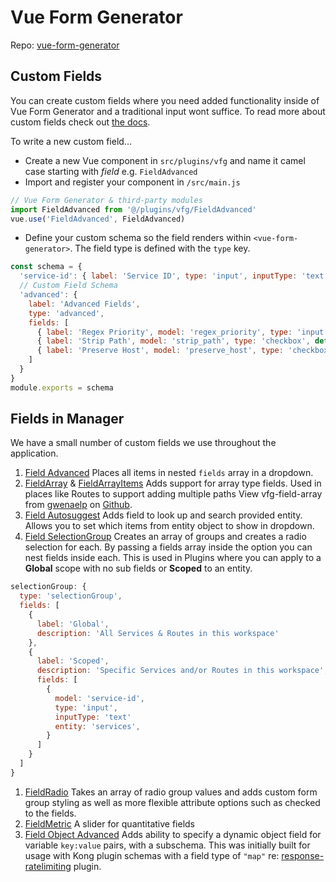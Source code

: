 # Vue Form Generator

Repo: [vue-form-generator](https://github.com/vue-generators/vue-form-generator)

## Custom Fields
You can create custom fields where you need added functionality inside of Vue Form Generator and
a traditional input wont suffice. To read more about custom fields check out [the docs](https://vue-generators.gitbook.io/vue-generators/fields/custom_fields).

To write a new custom field...
- Create a new Vue component in `src/plugins/vfg` and name it camel case starting with _field_ e.g. `FieldAdvanced`
- Import and register your component in `/src/main.js`
```js
// Vue Form Generator & third-party modules
import FieldAdvanced from '@/plugins/vfg/FieldAdvanced'
vue.use('FieldAdvanced', FieldAdvanced)
```
- Define your custom schema so the field renders within `<vue-form-generator>`. The field type is defined with the `type` key.
```js
const schema = {
  'service-id': { label: 'Service ID', type: 'input', inputType: 'text', valueType: 'object-expand', placeholder: 'Enter a Service ID', required: true },
  // Custom Field Schema
  'advanced': {
    label: 'Advanced Fields',
    type: 'advanced',
    fields: [
      { label: 'Regex Priority', model: 'regex_priority', type: 'input', inputType: 'number', default: 0, placeholder: 'Set a Regex Priority', styleClasses: 'optional', min: 0 },
      { label: 'Strip Path', model: 'strip_path', type: 'checkbox', default: true },
      { label: 'Preserve Host', model: 'preserve_host', type: 'checkbox', default: false }
    ]
  }
}
module.exports = schema
```

## Fields in Manager
We have a small number of custom fields we use throughout the application.
1) [Field Advanced](https://github.com/Kong/kong-admin/blob/master/src/plugins/vfg/FieldAdvanced.vue)
  Places all items in nested `fields` array in a dropdown.
1) [FieldArray](https://github.com/Kong/kong-admin/blob/master/src/plugins/vfg/FieldArray.vue) & [FieldArrayItems](https://github.com/Kong/kong-admin/blob/master/src/plugins/vfg/FieldArrayItem.vue)
  Adds support for array type fields. Used in places like Routes to support adding multiple paths
  View vfg-field-array from [gwenaelp](https://github.com/gwenaelp) on [Github](https://github.com/gwenaelp/vfg-field-array).
1) [Field Autosuggest](https://github.com/Kong/kong-admin/blob/master/src/plugins/vfg/FieldAutoSuggest.vue)
  Adds field to look up and search provided entity. Allows you to set which items from entity object to show in dropdown.
1) [Field SelectionGroup](https://github.com/Kong/kong-admin/blob/master/src/plugins/vfg/FieldSelectionGroup.vue)
  Creates an array of groups and creates a radio selection for each. By passing a fields array inside the option you can nest fields inside each. This is used in Plugins where you can apply to a **Global** scope with no sub fields or **Scoped** to an entity.
  ```js
  selectionGroup: {
    type: 'selectionGroup',
    fields: [
      {
        label: 'Global',
        description: 'All Services & Routes in this workspace'
      },
      {
        label: 'Scoped',
        description: 'Specific Services and/or Routes in this workspace',
        fields: [
          {
            model: 'service-id',
            type: 'input',
            inputType: 'text'
            entity: 'services',
          }
        ]
      }
    ]
  }
  ```
1) [FieldRadio](https://github.com/Kong/kong-admin/blob/master/src/plugins/vfg/FieldRadio.vue)
  Takes an array of radio group values and adds custom form group styling as well as more flexible attribute options such as checked to the fields.
1) [FieldMetric](https://github.com/Kong/kong-admin/blob/master/src/plugins/vfg/FieldMetric.vue)
  A slider for quantitative fields
1) [Field Object Advanced](https://github.com/Kong/kong-admin/blob/master/src/plugins/vfg/FieldObjectAdvannced.vue)
  Adds ability to specify a dynamic object field for variable `key:value` pairs, with a subschema. This was initially built for usage with Kong plugin schemas with a field type of `"map"` re: [response-ratelimiting](https://github.com/Kong/kong/blob/master/kong/plugins/response-ratelimiting/schema.lua#L52) plugin.

